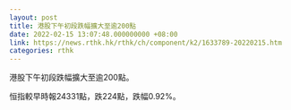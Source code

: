 ```yaml
---
layout: post
title: 港股下午初段跌幅擴大至逾200點
date: 2022-02-15 13:07:48.000000000 +08:00
link: https://news.rthk.hk/rthk/ch/component/k2/1633789-20220215.htm
categories: rthk
---
```


港股下午初段跌幅擴大至逾200點。

恒指較早時報24331點，跌224點，跌幅0.92%。
